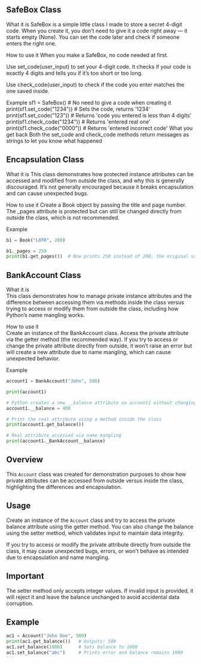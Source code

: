 ## SafeBox Class
What it is
SafeBox is a simple little class I made to store a secret 4-digit code. When you create it, you don’t need to give it a code right away — it starts empty (None). You can set the code later and check if someone enters the right one.

How to use it
When you make a SafeBox, no code needed at first.

Use set_code(user_input) to set your 4-digit code. It checks if your code is exactly 4 digits and tells you if it’s too short or too long.

Use check_code(user_input) to check if the code you enter matches the one saved inside.

Example
sf1 = SafeBox()  # No need to give a code when creating it
print(sf1.set_code("1234"))  # Sets the code, returns '1234'
print(sf1.set_code("123"))   # Returns 'code you entered is less than 4 digits'
print(sf1.check_code("1234"))  # Returns 'entered real one'
print(sf1.check_code("0000"))  # Returns 'entered incorrect code'
What you get back
Both the set_code and check_code methods return messages as strings to let you know what happened



## Encapsulation Class

What it is
This class demonstrates how protected instance attributes can be accessed and modified from outside the class, and why this is generally discouraged. It’s not generally encouraged because it breaks encapsulation and can cause unexpected bugs.

How to use it
Create a Book object by passing the title and page number. The _pages attribute is protected but can still be changed directly from outside the class, which is not recommended.

Example
```python
b1 = Book("LOTR", 200)

b1._pages = 250
print(b1.get_pages())  # Now prints 250 instead of 200, the original value
```


## BankAccount Class

What it is  
This class demonstrates how to manage private instance attributes and the difference between accessing them via methods inside the class versus trying to access or modify them from outside the class, including how Python’s name mangling works.

How to use it  
Create an instance of the BankAccount class. Access the private attribute via the getter method (the recommended way). If you try to access or change the private attribute directly from outside, it won’t raise an error but will create a new attribute due to name mangling, which can cause unexpected behavior.

Example

```python
account1 = BankAccount("John", 500)

print(account1)

# Python creates a new __balance attribute on account1 without changing the original private one. It doesn’t actually modify the mangled attribute.
account1.__balance = 400

# Print the real attribute using a method inside the class
print(account1.get_balance())

# Real attribute accessed via name mangling
print(account1._BankAccount__balance)
```


## Overview

This `Account` class was created for demonstration purposes to show how private attributes can be accessed from outside versus inside the class, highlighting the differences and encapsulation.

## Usage

Create an instance of the `Account` class and try to access the private balance attribute using the getter method. You can also change the balance using the setter method, which validates input to maintain data integrity.

If you try to access or modify the private attribute directly from outside the class, it may cause unexpected bugs, errors, or won't behave as intended due to encapsulation and name mangling.

## Important

The setter method only accepts integer values. If invalid input is provided, it will reject it and leave the balance unchanged to avoid accidental data corruption.

## Example

```python
ac1 = Account("John Doe", 500)
print(ac1.get_balance())   # Outputs: 500
ac1.set_balance(1000)      # Sets balance to 1000
ac1.set_balance("abc")     # Prints error and balance remains 1000
'''

